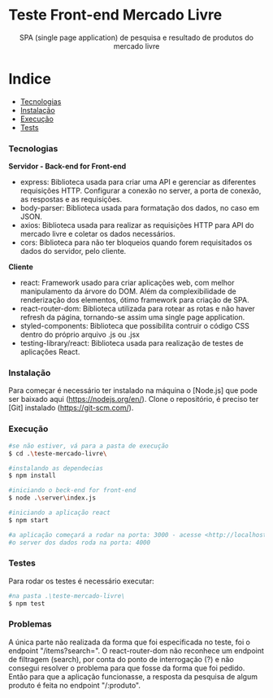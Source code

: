 # Teste Front-end Mercado Livre
<p align="center">SPA (single page application) de pesquisa e resultado de produtos do mercado livre</p>

Indice
=================
<!--ts-->
   * [Tecnologias](#tecnologias)
   * [Instalação](#instalação)
   * [Execução](#execução)
   * [Tests](#testes)
<!--te-->

### Tecnologias
**Servidor - Back-end for Front-end**
- express: 
    Biblioteca usada para criar uma API e gerenciar as diferentes 
    requisições HTTP. Configurar a conexão no server, 
    a porta de conexão, as respostas e as requisições.
- body-parser: 
    Biblioteca usada para formatação dos dados, no caso em JSON.
- axios: 
    Biblioteca usada para realizar as requisições HTTP para API do 
    mercado livre e coletar os dados necessários.
- cors:
    Biblioteca para não ter bloqueios quando forem requisitados os dados
    do servidor, pelo cliente.

**Cliente**
- react: 
    Framework usado para criar aplicações web, com melhor manipulamento da árvore 
    do DOM. Além da complexibilidade de renderização dos elementos, ótimo framework 
    para criação de SPA. 
- react-router-dom:
    Biblioteca utilizada para rotear as rotas e não haver refresh da página, tornando-se 
    assim uma single page application.
- styled-components:
    Biblioteca que possibilita contruir o código CSS dentro do próprio arquivo .js ou .jsx
- testing-library/react:
    Biblioteca usada para realização de testes de aplicações React.

### Instalação 
Para começar é necessário ter instalado na máquina o [Node.js] que pode ser baixado aqui (https://nodejs.org/en/).
Clone o repositório, é preciso ter [Git] instalado (https://git-scm.com/).

### Execução
```bash
#se não estiver, vá para a pasta de execução
$ cd .\teste-mercado-livre\

#instalando as dependecias
$ npm install

#iniciando o beck-end for front-end
$ node .\server\index.js

#iniciando a aplicação react
$ npm start

#a aplicação começará a rodar na porta: 3000 - acesse <http://localhost:3000>
#o server dos dados roda na porta: 4000 
```

### Testes
Para rodar os testes é necessário executar:

```bash
#na pasta .\teste-mercado-livre\
$ npm test 
```

### Problemas
A única parte não realizada da forma que foi especificada no teste, foi o endpoint "/items?search=".
O react-router-dom não reconhece um endpoint de filtragem (search), por conta do ponto de interrogação (?) e 
não consegui resolver o problema para que fosse da forma que foi pedido.
Então para que a aplicação funcionasse, a resposta da pesquisa de algum produto é feita no endpoint "/:produto".
